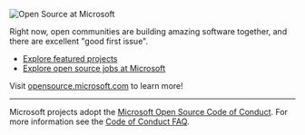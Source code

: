 ![Open Source at Microsoft](https://user-images.githubusercontent.com/74038190/241765440-80728820-e06b-4f96-9c9e-9df46f0cc0a5.gif) 



Right now, open communities are building amazing software together, and there are excellent "good first issue".

* [Explore featured projects](https://opensource.microsoft.com/projects/)
* [Explore open source jobs at Microsoft](https://careers.microsoft.com/us/en/search-results?keywords=open%20source)

Visit [opensource.microsoft.com](https://opensource.microsoft.com) to learn more!

----

Microsoft projects adopt the [Microsoft Open Source Code of Conduct](https://opensource.microsoft.com/codeofconduct/). For more information see the [Code of Conduct FAQ](https://opensource.microsoft.com/codeofconduct/faq/).
